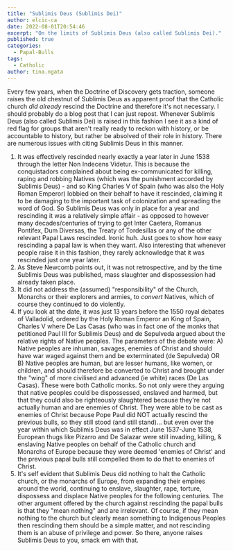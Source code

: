 ```yaml
---
title: "Sublimis Deus (Sublimis Dei)"
author: elcic-ca
date: 2022-08-01T20:54:46
excerpt: "On the limits of Sublimis Deus (also called Sublimis Dei)."
published: true
categories:
  - Papal-Bulls
tags:
  - Catholic
author: tina.ngata
---
```


Every few years, when the Doctrine of Discovery gets traction, someone raises the old chestnut of Sublimis Deus as apparent proof that the Catholic church *did already* rescind the Doctrine and therefore it's not necessary. I should probably do a blog post that I can just repost.
Whenever Sublimis Deus (also called Sublimis Dei) is raised in this fashion I see it as a kind of red flag for groups that aren't really ready to reckon with history, or be accountable to history, but rather be absolved of their role in history.
There are numerous issues with citing Sublimis Deus in this manner.
1. It was effectively rescinded nearly exactly a year later in June 1538 through the letter Non Indecens Videtur. This is because the conquistadors complained about being ex-communicated for killing, raping and robbing Natives (which was the punishment accorded by Sublimis Deus) - and so King Charles V of Spain (who was also the Holy Roman Emperor) lobbied on their behalf to have it rescinded, claiming it to be damaging to the important task of colonization and spreading the word of God. So Sublimis Deus was only in place for a year and rescinding it was a relatively simple affair - as opposed to however many decades/centuries of trying to get Inter Caetera, Romanus Pontifex, Dum Diversas, the Treaty of Tordesillas or any of the other relevant Papal Laws rescinded.
Ironic huh. Just goes to show how easy rescinding a papal law is when they want.
Also interesting that whenever people raise it in this fashion, they rarely acknowledge that it was rescinded just one year later.
2. As Steve Newcomb points out, it was not retrospective, and by the time Sublimis Deus was published, mass slaughter and dispossession had already taken place.
3. It did not address the (assumed) "responsibility" of the Church, Monarchs or their explorers and armies, to *convert* Natives, which of course they continued to do violently.
4. If you look at the date, it was just 13 years before the 1550 royal debates of Valladolid, ordered by the Holy Roman Emperor an King of Spain, Charles V where De Las Casas (who was in fact one of the monks that petitioned Paul III for Sublimis Deus) and de Sepulveda argued about the relative rights of Native peoples. The parameters of the debate were:
A) Native peoples are inhuman, savages, enemies of Christ and should have war waged against them and be exterminated (de Sepulveda)
OR
B) Native peoples are human, but are lesser humans, like women, or children, and should therefore be converted to Christ and brought under the "wing" of more civilised and advanced (ie white) races (De Las Casas).
These were both Catholic monks. So not only were they arguing that native peoples could be dispossessed, enslaved and harmed, but that they could also be righteously slaughtered because they're not actually human and are enemies of Christ.
They were able to be cast as enemies of Christ because Pope Paul did NOT actually rescind the previous bulls, so they still stood (and still stand)... but even over the year within which Sublimis Deus was in effect June 1537-June 1538, European thugs like Pizarro and De Salazar were still invading, killing, & enslaving Native peoples on behalf of the Catholic church and Monarchs of Europe because they were deemed 'enemies of Christ' and the previous papal bulls still compelled them to do that to enemies of Christ.
5. It's self evident that Sublimis Deus did nothing to halt the Catholic church, or the monarchs of Europe, from expanding their empires around the world, continuing to enslave, slaughter, rape, torture, dispossess and displace Native peoples for the following centuries.
The other argument offered by the church against rescinding the papal bulls is that they "mean nothing" and are irrelevant. Of course, if they mean nothing to the church but clearly mean something to Indigenous Peoples then rescinding them should be a simple matter, and not rescinding them is an abuse of privilege and power.
So there, anyone raises Sublimis Deus to you, smack em with that.
